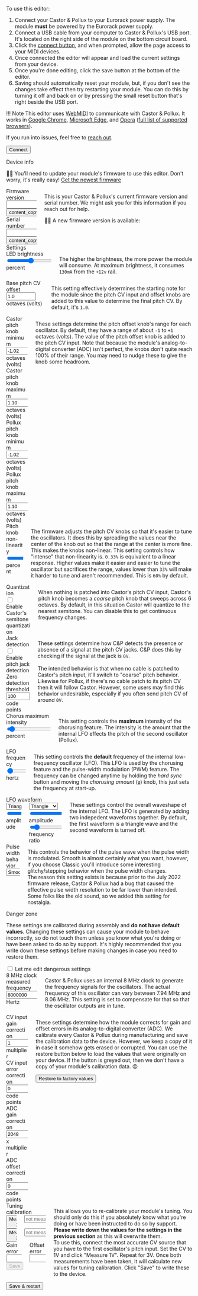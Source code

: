 To use this editor:

1. Connect your Castor & Pollux to your Eurorack power supply. The module **must** be powered by the Eurorack power supply.
1. Connect a USB cable from your computer to Castor & Pollux's USB port. It's located on the right side of the module on the bottom circuit board.
1. Click the [connect button](#connect), and when prompted, allow the page access to your MIDI devices.
1. Once connected the editor will appear and load the current settings from your device.
1. Once you're done editing, click the save button at the bottom of the editor.
1. Saving should automatically reset your module, but, if you don't see the changes take effect then try restarting your module. You can do this by turning it off and back on or by pressing the small reset button that's right beside the USB port.

!!! Note
    This editor uses [WebMIDI](https://www.midi.org/17-the-mma/99-web-midi) to communicate with Castor & Pollux. It works in [Google Chrome](https://www.google.com/chrome/), [Microsoft Edge](https://www.microsoft.com/en-us/edge), and [Opera](https://www.opera.com/) ([full list of supported browsers](https://caniuse.com/midi)).

If you run into issues, feel free to [reach out](mailto:support@winterbloom.com).

<div class="field">
    <button class="button is-primary is-large" type="button" id="connect">Connect</button>
    <p id="connect_info" class="notification hidden"></p>
</div>

<form class="form" id="settings_editor">
    <!-- Device information -->
    <div id="info_section" class="hidden">
    <div class="section-divider">Device info</div>
    <div id="firmware_incompatible" class="mb-5 hidden">
        <p class="notification is-danger">
            <span class="fairy" title="Hey, Listen!">🧚‍♀️</span>
            You'll need to update your module's firmware to use this editor. Don't worry, it's really easy! <a href="https://github.com/wntrblm/Castor_and_Pollux/releases/latest" target="_blank">Get the newest firmware</a>
        </p>
    </div>
    <div class="columns">
        <div class="column">
            <div class="field device-info">
                <label class="label" for="firmware_version">Firmware version</label>
                <div class="control">
                    <div class="field has-addons">
                        <div class="control is-expanded">
                            <input class="input" id="firmware_version" type="text" name="firmware_version" readonly value=""/>
                        </div>
                        <div class="control">
                            <button type="button" class="button copy-button" title="copy to clipboard" data-clipboard-copy-target="firmware_version"><span class="material-icons">content_copy</span></button>
                        </div>
                    </div>
                </div>
            </div>
            <div class="field device-info">
                <label class="label" for="serial_number">Serial number</label>
                <div class="control">
                    <div class="field has-addons">
                        <div class="control is-expanded">
                            <input class="input device-info" id="serial_number" type="text" name="serial_number" readonly value="" />
                        </div>
                        <div class="control">
                            <button type="button" class="button copy-button" title="copy to clipboard" data-clipboard-copy-target="serial_number"><span class="material-icons">content_copy</span></button>
                        </div>
                    </div>
                </div>
            </div>
        </div>
        <div class="column">
            <p class="notification help-text">
                This is your Castor & Pollux's current firmware version and serial number. We might ask you for this information if you reach out for help.
            </p>
            <p id="firmware_outdated" class="notification is-danger hidden">
                <span class="fairy" title="Hey, Listen!">🧚‍♀️</span>
                A new firmware version is available: <a href="https://github.com/wntrblm/Castor_and_Pollux/releases/latest" target="_blank"></a>
            </p>
        </div>
    </div>
    </div>
    <!-- Settings controls -->
    <div id="settings_section" class="">
    <div class="section-divider">Settings</div>
    <div class="columns">
        <div class="column field">
            <label class="label" for="led_brightness">LED brightness</label>
            <input class="input" type="range" name="led_brightness" min="0" max="254" value="127" data-bind data-bind-type="int" />
            <span class="units"><span data-display-value-for="led_brightness" data-display-formatter="(input.valueAsNumber / 254 * 100).toFixed(0)"></span> percent</span>
        </div>
        <div class="column">
            <p class="notification help-text">The higher the brightness, the more power the module will consume. At maximum brightness, it consumes <code>130mA</code> from the <code>+12v</code> rail.</p>
        </div>
    </div>
    <div class="columns">
        <div class="column">
            <div class="field">
                <label class="label" for="base_cv_offset">Base pitch CV offset</label>
                <input class="input" type="number" name="base_cv_offset" value="1.0" step="0.083" min="0" max="5" data-bind data-bind-type="float" data-binding-precision="2" />
                <span class="units">octaves (volts)</span>
            </div>
        </div>
        <div class="column">
            <p class="notification help-text">This setting effectively determines the starting note for the module since the pitch CV input and offset knobs are added to this value to determine the final pitch CV. By default, it's <code>1.0</code>.</p>
        </div>
    </div>
    <div class="columns">
        <div class="column">
            <div class="field">
                <label class="label" for="castor_knob_min">Castor pitch knob minimum</label>
                <input class="input" type="number" name="castor_knob_min" value="-1.02" step="0.1" min="-3.3" max="0" data-bind data-bind-type="float" />
                <span class="units">octaves (volts)</span>
            </div>
            <div class="field">
                <label class="label" for="castor_knob_max">Castor pitch knob maximum</label>
                <input class="input" type="number" name="castor_knob_max" value="1.10" step="0.1" min="0" max="3.3" data-bind data-bind-type="float" />
                <span class="units">octaves (volts)</span>
            </div>
            <div class="field">
                <label class="label" for="pollux_knob_min">Pollux pitch knob minimum</label>
                <input class="input" type="number" name="pollux_knob_min" value="-1.02" step="0.1" min="-3.3" max="0" data-bind data-bind-type="float" />
                <span class="units">octaves (volts)</span>
            </div>
            <div class="field">
                <label class="label" for="pollux_knob_max">Pollux pitch knob maximum</label>
                <input class="input" type="number" name="pollux_knob_max" value="1.10" step="0.1" min="0" max="3.0" data-bind data-bind-type="float" />
                <span class="units">octaves (volts)</span>
            </div>
        </div>
        <div class="column">
            <p class="notification help-text">These settings determine the pitch offset knob's range for each oscillator. By default, they have a range of about <code>-1</code> to <code>+1</code> octaves (volts). The value of the pitch offset knob is added to the pitch CV input. Note that because the module's analog-to-digital converter (ADC) isn't perfect, the knobs don't quite reach 100% of their range. You may need to nudge these to give the knob some headroom.</p>
        </div>
    </div>
    <div class="columns">
        <div class="column field">
            <label class="label" for="pitch_knob_nonlinearity">Pitch knob non-linearity</label>
            <input class="input" type="range" name="pitch_knob_nonlinearity" value="0.6" step="0.01" min="0.33" max="1.0" data-bind data-bind-type="float" />
            <span class="units"><span data-display-value-for="pitch_knob_nonlinearity" data-display-format="percent"></span> percent</span>
        </div>
        <div class="column">
            <p class="notification help-text">
                The firmware adjusts the pitch CV knobs so that it's easier to tune
                the oscillators. It does this by spreading the values near the center
                of the knob out so that the range at the center is more fine. This
                makes the knobs non-linear. This setting controls how "intense"
                that non-linearity is. <code>0.33%</code> is equivalent to a linear
                response. Higher values make it easier and easier to tune the
                oscillator but sacrifices the range, values lower than <code>33%</code>
                will make it harder to tune and aren't recommended. This is
                <code>60%</code> by default.
            </p>
        </div>
    </div>
    <div class="columns">
        <div class="column">
            <div class="field">
                <label class="label">Quantization</label>
            </div>
            <div class="field">
                <label class="checkbox" for="quantization_enabled">
                    <input class="checkbox" type="checkbox" id="quantization_enabled" name="quantization_enabled" value="on" data-bind />
                    Enable Castor's semitone quantization
                </label>
            </div>
        </div>
        <div class="column">
            <p class="notification help-text">
                When nothing is patched into Castor's pitch CV input, Castor's pitch knob becomes a <em>coarse</em> pitch knob that sweeps across 6 octaves. By default, in this situation Castor will quantize to the nearest semitone. You can disable this to get continuous frequency changes.
            </p>
        </div>
    </div>
    <div class="columns">
        <div class="column">
            <div class="field">
                <label class="label">Jack detection</label>
            </div>
            <div class="field">
                <label class="checkbox" for="zero_detection_enabled">
                    <input class="checkbox" type="checkbox" id="zero_detection_enabled" name="zero_detection_enabled" value="on" data-bind />
                    Enable pitch jack detection
                </label>
            </div>
            <div class="field">
                <label class="label" for="zero_detection_threshold">Zero detection threshold</label>
                <input class="input" type="number" name="zero_detection_threshold" min="0" max="800" value="100" data-bind data-bind-type="int"/>
                <span class="units"><span data-display-value-for="zero_detection_threshold"></span> code points
            </div>
        </div>
        <div class="column">
            <p class="notification help-text">
                These settings determine how C&P detects the presence or absence of a signal at the pitch CV jacks. C&P does this by checking if the signal at the jack is <code>0V</code>.<br/>
                <br/>
                The intended behavior is that when no cable is patched to Castor's pitch input, it'll switch to "coarse" pitch behavior. Likewise for Pollux, if there's no cable patch to its pitch CV then it will follow Castor. However, some users may find this behavior undesirable, especially if you often send pitch CV of around <code>0V</code>.
            </p>
        </div>
    </div>
    <div class="columns">
        <div class="column field">
            <label class="label" for="chorus_max_intensity">Chorus maximum intensity</label>
            <input class="input" type="range" name="chorus_max_intensity" value="0.05" step="0.01" min="0" max="1.0" data-bind data-bind-type="float" />
            <span class="units"><span data-display-value-for="chorus_max_intensity" data-display-format="percent"></span> percent</span>
        </div>
        <div class="column">
            <p class="notification help-text">
                This setting controls the <strong>maximum</strong> intensity of the chorusing feature. The intensity is the amount that the internal LFO effects the pitch of the second oscillator (Pollux).
            </p>
        </div>
    </div>
    <div class="columns">
        <div class="column field">
            <label class="label" for="lfo_1_frequency">LFO frequency</label>
            <input class="input" type="range" name="lfo_1_frequency" value="0.2" step="0.1" min="0.1" max="10.0" data-bind data-bind-type="float"/>
            <span class="units"><span data-display-value-for="lfo_1_frequency"></span> hertz</span>
        </div>
        <div class="column">
            <p class="notification help-text">
                This setting controls the <strong>default</strong> frequency of the internal low-frequency oscillator (LFO). This LFO is used by the chorusing feature and the pulse-width modulation (PWM) feature. The frequency can be changed anytime by holding the <em>hard sync</em> button and moving the <em>chorusing amount</em> (<code>φ</code>) knob, this just sets the frequency at start-up.
            </p>
        </div>
    </div>
    <div class="columns">
        <div class="column field">
            <label class="label">LFO waveform</label>
            <canvas id="lfo-waveform-canvas" width="640" height="200" class="waveform teal"></canvas>
            <div class="columns">
                <div class="column">
                    <div class="select is-full-width">
                        <select id="lfo_1_waveshape" name="lfo_1_waveshape" data-bind data-bind-type="int">
                            <option value="0">Triangle</option>
                            <option value="1">Sine</option>
                            <option value="2">Sawtooth</option>
                            <option value="3">Square</option>
                        </select>
                    </div>
                    <input class="input" type="range" id="lfo_1_factor" name="lfo_1_factor" value="1.0" step="0.01" min="0.0" max="1.0" data-bind data-bind-type="float"/>
                    <label class="label-nested" for="lfo_1_factor">amplitude</label>
                </div>
                <div class="column">
                    <div class="select is-full-width">
                        <select id="lfo_2_waveshape" name="lfo_2_waveshape" data-bind data-bind-type="int">
                            <option value="0">Triangle</option>
                            <option value="1">Sine</option>
                            <option value="2">Sawtooth</option>
                            <option value="3">Square</option>
                        </select>
                    </div>
                    <input class="input" type="range" id="lfo_2_factor" name="lfo_2_factor" value="1.0" step="0.01" min="0.0" max="1.0" data-bind data-bind-type="float"/>
                    <label class="label-nested" for="lfo_2_factor">amplitude</label>
                    <input class="input" type="range" id="lfo_2_frequency_ratio" name="lfo_2_frequency_ratio" value="1.0" step="0.01" min="0.0" max="10.0" data-bind data-bind-type="float"/>
                    <label class="label-nested" for="lfo_2_frequency_ratio">frequency ratio</label>
                </div>
            </div>
        </div>
        <div class="column">
            <p class="notification help-text">
                These settings control the overall waveshape of the internal LFO.
                The LFO is generated by adding two indepedent waveforms together.
                By default, the first waveform is a triangle wave and the second waveform is turned off.
            </p>
        </div>
    </div>
    <div class="columns">
        <div class="column">
            <div class="field">
                <label class="label">Pulse width behavior</label>
                <div class="select is-full-width">
                    <select id="pulse_width_bitmask" name="pulse_width_bitmask" data-bind data-bind-type="int">
                        <option value="4095">Smooth</option>
                        <option value="3840">Classic</option>
                    </select>
                </div>
            </div>
        </div>
        <div class="column">
            <p class="notification help-text">
                This controls the behavior of the pulse wave when the pulse width is modulated. Smooth is almost certainly what you want, however, if you choose Classic you'll introduce some interesting glitchy/stepping behavior when the pulse width changes.
                <br>
                The reason this setting exists is because prior to the July 2022 firmware release, Castor &amp; Pollux had a bug that caused the effective pulse width resolution to be far lower than intended. Some folks like the old sound, so we added this setting for nostalgia.
            </p>
        </div>
    </div>
    <div class="section-divider">Danger zone</div>
    <div class="columns">
        <div class="column field">
            <p>These settings are calibrated during assembly and <strong>do not have default values</strong>. Changing these settings can cause your module to behave incorrectly, so do not touch them unless you know what you're doing or have been asked to do so by support. It's highly recommended that you write down these settings before making changes in case you need to restore them.</p>
            <label class="checkbox danger-zone" for="allow_danger">
                <input class="checkbox" type="checkbox" id="allow_danger" />
                Let me edit dangerous settings
            </label>
        </div>
    </div>
    <div class="columns">
        <div class="column field">
            <label class="label" for="osc8m_freq">8 MHz clock measured frequency</label>
            <input class="input is-dangerous" type="number" name="osc8m_freq" min="7000000" max="9000000" value="8000000" readonly data-bind data-bind-type="int"/>
            <span class="units">Hertz</span>
        </div>
        <div class="column">
            <p class="notification help-text">
                Castor & Pollux uses an internal 8 MHz clock to generate the frequency signals for the oscillators. The actual frequency of this oscillator can vary between 7.94 MHz and 8.06 MHz. This setting is set to compensate for that so that the oscillator outputs are in tune.
            </p>
        </div>
    </div>
    <div class="columns">
        <div class="column">
            <div class="field">
                <label class="label" for="cv_gain_error">CV input gain correction</label>
                <input class="input is-dangerous" type="number" name="cv_gain_error" value="1" min="0.5" max="2.0" step="0.0001" readonly data-bind data-bind-type="float" data-binding-precision="4"/>
                <span class="units">multiplier</span>
            </div>
            <div class="field">
                <label class="label" for="cv_offset_error">CV input error correction</label>
                <input class="input is-dangerous" type="number" name="cv_offset_error" value="0" readonly data-bind-type="float" data-bind data-binding-precision="1"/>
                <span class="units">code points</span>
            </div>
            <div class="field">
                <label class="label" for="adc_gain_corr">ADC gain correction</label>
                <input class="input is-dangerous" type="number" name="adc_gain_corr" value="2048" min="1024" max="3072" readonly data-bind data-bind-type="int"/>
                <span class="units"><span data-display-value-for="adc_gain_corr" data-display-formatter="(input.valueAsNumber / 2048).toFixed(3)"></span>x multiplier</span>
            </div>
            <div class="field">
                <label class="label" for="adc_offset_corr">ADC offset correction</label>
                <input class="input is-dangerous" type="number" name="adc_offset_corr" value="0" min="-100" max="100" readonly data-bind data-bind-type="int" />
                <span class="units">code points</span>
            </div>
        </div>
        <div class="column">
            <p class="notification help-text">
                These settings determine how the module corrects for gain and offset errors in its analog-to-digital converter (ADC). We calibrate every Castor &amp; Pollux during manufacturing and save the calibration data to the device. However, we keep a copy of it in case it somehow gets erased or corrupted. You can use the restore button below to load the values that were originally on your device. If the button is greyed out, then we don't have a copy of your module's calibration data. ☹️
            </p>
            <div class="field">
                <button class="button is-warning" type="button" id="restore_adc_calibration">Restore to factory values</button>
            </div>
        </div>
    </div>
    <div class="columns">
        <div class="column field">
            <label class="label">Tuning calibration</label>
            <div class="columns">
                <div class="column is-narrow">
                    <button type="button" class="button is-info" id="measure_one">Measure 1V</button>
                </div>
                <div class="column">
                    <input id="measure_one_result" class="input" type="number" placeholder="not measured" readonly>
                </div>
            </div>
            <div class="columns">
                <div class="column is-narrow">
                    <button type="button" class="button is-info" id="measure_three">Measure 3V</button>
                </div>
                <div class="column">
                    <input id="measure_three_result" class="input" type="number" placeholder="not measured" readonly>
                </div>
            </div>
            <div class="columns">
                <div class="column">
                    <label class="label" for="gain_error_result">Gain error</label>
                    <input id="gain_error_result" name="gain_error_result" class="input" type="number" readonly/>
                </div>
                <div class="column">
                    <label class="label" for="offset_error_result">Offset error</label>
                    <input id="offset_error_result" name="offset_error_result" class="input" type="number" readonly/>
                </div>
            </div>
            <button type="button" class="button is-danger is-fullwidth" id="save_tuning" disabled>Save</button>
        </div>
        <div class="column">
            <p class="notification help-text">
                This allows you to re-calibrate your module's tuning. You should only do this if you absolutely know what you're doing or have been instructed to do so by support. <strong>Please write down the values for the settings in the previous section</strong> as this will overwrite them.
                <br>
                To use this, connect the most accurate CV source that you have to the first oscillator's pitch input. Set the CV to 1V and click "Measure 1V". Repeat for 3V. Once both measurements have been taken, it will calculate new values for tuning calibration. Click "Save" to write these to the device.
            </p>
        </div>
    </div>
    <div class="section-divider"></div>
    <div class="field">
        <button class="button is-primary is-large is-fullwidth" type="button" id="save_button">Save &amp; restart</button>
    </div>
    </div>
</form>

<script type="module" src="../scripts/settings.js"></script>
<link rel="stylesheet" href="../styles/settings.css"/>
